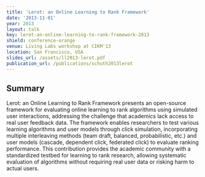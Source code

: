 ```yaml
---
title: 'Lerot: an Online Learning to Rank Framework'
date: '2013-11-01'
year: 2013
layout: talk
key: lerot-an-online-learning-to-rank-framework-2013
shield: conference-orange
venue: Living Labs workshop at CIKM'13
location: San Francisco, USA
slides_url: /assets/ll2013-lerot.pdf
publication_url: /publications/schuth2013lerot
---
```


## Summary

Lerot: an Online Learning to Rank Framework presents an open-source framework for evaluating online learning to rank algorithms using simulated user interactions, addressing the challenge that academics lack access to real user feedback data. The framework enables researchers to test various learning algorithms and user models through click simulation, incorporating multiple interleaving methods (team draft, balanced, probabilistic, etc.) and user models (cascade, dependent click, federated click) to evaluate ranking performance. This contribution provides the academic community with a standardized testbed for learning to rank research, allowing systematic evaluation of algorithms without requiring real user data or risking harm to actual users.
